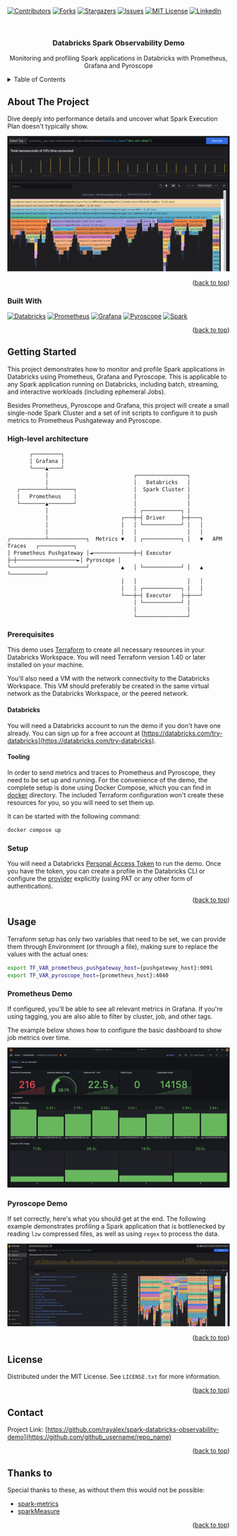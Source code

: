 <!-- Improved compatibility of back to top link: See: https://github.com/othneildrew/Best-README-Template/pull/73 -->
<a name="readme-top"></a>
<!--
*** Thanks for checking out the Best-README-Template. If you have a suggestion
*** that would make this better, please fork the repo and create a pull request
*** or simply open an issue with the tag "enhancement".
*** Don't forget to give the project a star!
*** Thanks again! Now go create something AMAZING! :D
-->



<!-- PROJECT SHIELDS -->
<!--
*** I'm using markdown "reference style" links for readability.
*** Reference links are enclosed in brackets [ ] instead of parentheses ( ).
*** See the bottom of this document for the declaration of the reference variables
*** for contributors-url, forks-url, etc. This is an optional, concise syntax you may use.
*** https://www.markdownguide.org/basic-syntax/#reference-style-links
-->
[![Contributors][contributors-shield]][contributors-url]
[![Forks][forks-shield]][forks-url]
[![Stargazers][stars-shield]][stars-url]
[![Issues][issues-shield]][issues-url]
[![MIT License][license-shield]][license-url]
[![LinkedIn][linkedin-shield]][linkedin-url]


<!-- PROJECT LOGO -->
<br />
<div align="center">
<h3 align="center">Databricks Spark Observability Demo</h3>

  <p align="center">
    Monitoring and profiling Spark applications in Databricks with Prometheus, Grafana and Pyroscope
  </p>
</div>

<!-- TABLE OF CONTENTS -->
<details>
  <summary>Table of Contents</summary>
  <ol>
    <li>
      <a href="#about-the-project">About The Project</a>
      <ul>
        <li><a href="#built-with">Built With</a></li>
      </ul>
    </li>
    <li>
      <a href="#getting-started">Getting Started</a>
      <ul>
        <li><a href="#prerequisites">Prerequisites</a></li>
        <li><a href="#installation">Installation</a></li>
      </ul>
    </li>
    <li><a href="#usage">Usage</a></li>
    <li><a href="#roadmap">Roadmap</a></li>
    <li><a href="#contributing">Contributing</a></li>
    <li><a href="#license">License</a></li>
    <li><a href="#contact">Contact</a></li>
    <li><a href="#acknowledgments">Acknowledgments</a></li>
  </ol>
</details>



<!-- ABOUT THE PROJECT -->
## About The Project
Dive deeply into performance details and uncover what Spark Execution Plan doesn't typically show.

![Product Name Screen Shot][product-screenshot]

<p align="right">(<a href="#readme-top">back to top</a>)</p>

### Built With

[![Databricks][Databricks.com]][Databricks-url]
[![Prometheus][Prometheus.com]][Prometheus-url]
[![Grafana][Grafana.com]][Grafana-url]
[![Pyroscope][Pyroscope.com]][Pyroscope-url]
[![Spark][Spark]][Spark-url]

<p align="right">(<a href="#readme-top">back to top</a>)</p>



<!-- GETTING STARTED -->
## Getting Started
This project demonstrates how to monitor and profile Spark applications in Databricks using Prometheus, Grafana and Pyroscope. This is applicable to any Spark application running on Databricks, including batch, streaming, and interactive workloads (including ephemeral Jobs).

Besides Prometheus, Pyroscope and Grafana, this project will create a small single-node Spark Cluster and a set of init scripts to configure it to push metrics to Prometheus Pushgateway and Pyroscope.


### High-level architecture

```
       ┌─────────┐                                                                         
       │ Grafana │                                                                         
       └────▲────┘                                                                         
            │                           ┌────────────────┐                                 
            │                           │   Databricks   │                                 
   ┌────────┴────────┐                  │  Spark Cluster │                                 
   │   Prometheus    │                  │                │                                 
   └────────▲────────┘                  │                │                                 
            │                           │ ┌────────────┐ │                                 
            │                       ┌───┼─┤ Driver     ├─┼───┐                             
            │                       │   │ └────────────┘ │   │                             
            │                       │   │                │   │                             
┌───────────┴────────────┐  Metrics ▼   │ ┌────────────┐ │   ▼   APM Traces   ┌───────────┐
│ Prometheus Pushgateway │◄─────────────┼─┤ Executor   ├─┼───────────────────►│ Pyroscope │
└────────────────────────┘          ▲   │ └────────────┘ │   ▲                └───────────┘
                                    │   │                │   │                             
                                    │   │ ┌────────────┐ │   │                             
                                    └───┼─┤ Executor   ├─┼───┘                             
                                        │ └────────────┘ │                                 
                                        │                │                                 
                                        └────────────────┘                                 
```

### Prerequisites

This demo uses [Terraform](https://www.terraform.io/) to create all necessary resources in your Databricks Workspace. You will need Terraform version 1.40 or later installed on your machine.

You'll also need a VM with the network connectivity to the Databricks Workspace. This VM should preferably be created in the same virtual network as the Databricks Workspace, or the peered network. 

#### Databricks

You will need a Databricks account to run the demo if you don't have one already. You can sign up for a free account at [https://databricks.com/try-databricks](https://databricks.com/try-databricks).

#### Tooling

In order to send metrics and traces to Prometheus and Pyroscope, they need to be set up and running. For the convenience of the demo, the complete setup is done using Docker Compose, which you can find in [docker](docker) directory. The included Terraform configuration won't create these resources for you, so you will need to set them up.

It can be started with the following command:
```sh
docker compose up
```

### Setup
You will need a Databricks [Personal Access Token](https://docs.databricks.com/dev-tools/api/latest/authentication.html#generate-a-token) to run the demo. Once you have the token, you can create a profile in the Databricks CLI or configure the [provider](provider.tf) explicitly (using PAT or any other form of authentication).

<p align="right">(<a href="#readme-top">back to top</a>)</p>


<!-- USAGE EXAMPLES -->
## Usage

Terraform setup has only two variables that need to be set, we can provide them through Environment (or through a file), making sure to replace the values with the actual ones:

```sh
export TF_VAR_prometheus_pushgateway_host={pushgateway_host}:9091
export TF_VAR_pyroscope_host={prometheus_host}:4040
```

### Prometheus Demo
If configured, you'll be able to see all relevant metrics in Grafana. If you're using tagging, you are also able to filter by cluster, job, and other tags.

The example below shows how to configure the basic dashboard to show job metrics over time.

![Prometheus Demo](img/prometheus_dashboard.jpg)

### Pyroscope Demo
If set correctly, here's what you should get at the end. The following example demonstrates profiling a Spark application that is bottlenecked by reading `lzw` compressed files, as well as using `regex` to process the data.

![Pyroscope Demo](img/pyroscope_demo.png)

<p align="right">(<a href="#readme-top">back to top</a>)</p>


<!-- LICENSE -->
## License

Distributed under the MIT License. See `LICENSE.txt` for more information.

<p align="right">(<a href="#readme-top">back to top</a>)</p>

<!-- CONTACT -->
## Contact

Project Link: [https://github.com/rayalex/spark-databricks-observability-demo](https://github.com/github_username/repo_name)

<p align="right">(<a href="#readme-top">back to top</a>)</p>

<!-- CONTACT -->
## Thanks to
Special thanks to these, as without them this would not be possible:

- [spark-metrics](https://github.com/banzaicloud/spark-metrics)
- [sparkMeasure](https://github.com/cerndb/sparkMeasure)

<p align="right">(<a href="#readme-top">back to top</a>)</p>

<!-- MARKDOWN LINKS & IMAGES -->
<!-- https://www.markdownguide.org/basic-syntax/#reference-style-links -->
[contributors-shield]: https://img.shields.io/github/contributors/rayalex/spark-databricks-observability-demo.svg?style=for-the-badge
[contributors-url]: https://github.com/rayalex/spark-databricks-observability-demo/graphs/contributors
[forks-shield]: https://img.shields.io/github/forks/rayalex/spark-databricks-observability-demo.svg?style=for-the-badge
[forks-url]: https://github.com/rayalex/spark-databricks-observability-demo/network/members
[stars-shield]: https://img.shields.io/github/stars/rayalex/spark-databricks-observability-demo.svg?style=for-the-badge
[stars-url]: https://github.com/rayalex/spark-databricks-observability-demo/stargazers
[issues-shield]: https://img.shields.io/github/issues/rayalex/spark-databricks-observability-demo.svg?style=for-the-badge
[issues-url]: https://github.com/rayalex/spark-databricks-observability-demo/issues
[license-shield]: https://img.shields.io/github/license/rayalex/spark-databricks-observability-demo.svg?style=for-the-badge
[license-url]: https://github.com/rayalex/spark-databricks-observability-demo/blob/master/LICENSE.txt
[linkedin-shield]: https://img.shields.io/badge/-LinkedIn-black.svg?style=for-the-badge&logo=linkedin&colorB=555
[linkedin-url]: https://linkedin.com/in/aleksandar-dragojevic/
[product-screenshot]: img/pyroscope.png
[Next.js]: https://img.shields.io/badge/next.js-000000?style=for-the-badge&logo=nextdotjs&logoColor=white
[Next-url]: https://nextjs.org/
[React.js]: https://img.shields.io/badge/React-20232A?style=for-the-badge&logo=react&logoColor=61DAFB
[React-url]: https://reactjs.org/
[Vue.js]: https://img.shields.io/badge/Vue.js-35495E?style=for-the-badge&logo=vuedotjs&logoColor=4FC08D
[Vue-url]: https://vuejs.org/
[Angular.io]: https://img.shields.io/badge/Angular-DD0031?style=for-the-badge&logo=angular&logoColor=white
[Angular-url]: https://angular.io/
[Svelte.dev]: https://img.shields.io/badge/Svelte-4A4A55?style=for-the-badge&logo=svelte&logoColor=FF3E00
[Svelte-url]: https://svelte.dev/
[Laravel.com]: https://img.shields.io/badge/Laravel-FF2D20?style=for-the-badge&logo=laravel&logoColor=white
[Laravel-url]: https://laravel.com
[Bootstrap.com]: https://img.shields.io/badge/Bootstrap-563D7C?style=for-the-badge&logo=bootstrap&logoColor=white
[Bootstrap-url]: https://getbootstrap.com
[JQuery.com]: https://img.shields.io/badge/jQuery-0769AD?style=for-the-badge&logo=jquery&logoColor=white
[JQuery-url]: https://jquery.com
[Databricks.com]: https://img.shields.io/badge/Databricks-FF2D20?style=for-the-badge&logo=databricks&logoColor=white
[Databricks-url]: https://databricks.com
[Prometheus.com]: https://img.shields.io/badge/Prometheus-000000?style=for-the-badge&logo=prometheus&logoColor=E6522C
[Prometheus-url]: https://prometheus.io
[Grafana.com]: https://img.shields.io/badge/Grafana-F46800?style=for-the-badge&logo=grafana&logoColor=white
[Grafana-url]: https://grafana.com
[Pyroscope.com]: https://img.shields.io/badge/Pyroscope-FF2D20?style=for-the-badge&logo=pyroscope&logoColor=white
[Pyroscope-url]: https://pyroscope.io
[Spark]: https://img.shields.io/badge/Apache_Spark-E25A1C?style=for-the-badge&logo=apache-spark&logoColor=white
[Spark-url]: https://spark.apache.org
